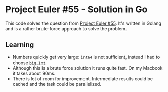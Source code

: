 # Project Euler #55 - Solution in Go

This code solves the question from [Project Euler #55](https://projecteuler.net/problem=55).
It's written in Golang and is a rather brute-force approach to solve the problem.

## Learning

- Numbers quickly get very large: `int64` is not sufficient, instead I had to choose [`big.Int`](https://golang.org/pkg/math/big/)
- Although this is a brute force solution it runs quite fast. On my Macbook it takes about 90ms.
- There is lot of room for improvement. Intermediate results could be cached and the task could be parallelized.